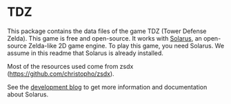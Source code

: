 
# TDZ

This package contains the data files of the game TDZ (Tower Defense Zelda).
This game is free and open-source. It works with [Solarus](https://github.com/christopho/solarus),
an open-source Zelda-like 2D game engine.
To play this game, you need Solarus.
We assume in this readme that Solarus is already installed.

Most of the resources used come from zsdx (https://github.com/christopho/zsdx).

See the [development blog](http://www.solarus-games.org) to get more
information and documentation about Solarus.
